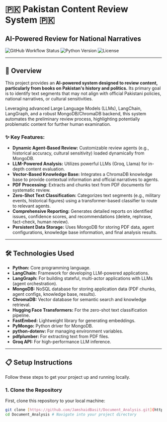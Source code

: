 # 🇵🇰 Pakistan Content Review System 🇵🇰

## AI-Powered Review for National Narratives

![GitHub Workflow Status](https://img.shields.io/badge/Status-Active-brightgreen)
![Python Version](https://img.shields.io/badge/Python-3.9%2B-blue)
![License](https://img.shields.io/badge/License-MIT-green)

---

## 🚀 Overview

This project provides an **AI-powered system designed to review content, particularly from books on Pakistan's history and politics.** Its primary goal is to identify text segments that may not align with official Pakistani policies, national narratives, or cultural sensitivities.

Leveraging advanced Large Language Models (LLMs), LangChain, LangGraph, and a robust MongoDB/ChromaDB backend, this system automates the preliminary review process, highlighting potentially problematic content for further human examination.

### ✨ Key Features:

* **Dynamic Agent-Based Review:** Customizable review agents (e.g., historical accuracy, cultural sensitivity) loaded dynamically from MongoDB.
* **LLM-Powered Analysis:** Utilizes powerful LLMs (Groq, Llama) for in-depth content evaluation.
* **Vector-Based Knowledge Base:** Integrates a ChromaDB knowledge base to provide contextual information and official narratives to agents.
* **PDF Processing:** Extracts and chunks text from PDF documents for systematic review.
* **Zero-Shot Text Classification:** Categorizes text segments (e.g., military events, historical figures) using a transformer-based classifier to route to relevant agents.
* **Comprehensive Reporting:** Generates detailed reports on identified issues, confidence scores, and recommendations (delete, rephrase, fact-check, human review).
* **Persistent Data Storage:** Uses MongoDB for storing PDF data, agent configurations, knowledge base information, and final analysis results.

---

## 🛠️ Technologies Used

* **Python:** Core programming language.
* **LangChain:** Framework for developing LLM-powered applications.
* **LangGraph:** For building stateful, multi-actor applications with LLMs (agent orchestration).
* **MongoDB:** NoSQL database for storing application data (PDF chunks, agent configs, knowledge base, results).
* **ChromaDB:** Vector database for semantic search and knowledge retrieval.
* **Hugging Face Transformers:** For the zero-shot text classification pipeline.
* **FastEmbed:** Lightweight library for generating embeddings.
* **PyMongo:** Python driver for MongoDB.
* **python-dotenv:** For managing environment variables.
* **pdfplumber:** For extracting text from PDF files.
* **Groq API:** For high-performance LLM inference.

---

## 📋 Setup Instructions

Follow these steps to get your project up and running locally.

### 1. Clone the Repository

First, clone this repository to your local machine:

```bash
git clone [https://github.com/JamshaidBasit/Document_Analysis.git](https://github.com/JamshaidBasit/Document_Analysis.git)
cd Document_Analysis # Navigate into your project directory